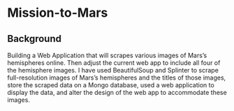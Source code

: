 # Mission-to-Mars

## Background
Building a Web Application that  will scrapes various images of Mars’s hemispheres online. Then adjust the current web app to include all four of the hemisphere images. I have used  BeautifulSoup and Splinter to scrape full-resolution images of Mars’s hemispheres and the titles of those images, store the scraped data on a Mongo database, used a web application to display the data, and alter the design of the web app to accommodate these images.
